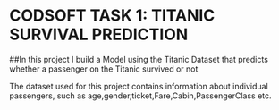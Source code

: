 # CODSOFT TASK 1: TITANIC SURVIVAL PREDICTION

##In this project I build a Model using the Titanic Dataset that predicts whether a passenger on the Titanic survived or not

The dataset used for this project contains information about individual passengers, such as age,gender,ticket,Fare,Cabin,PassengerClass etc.
